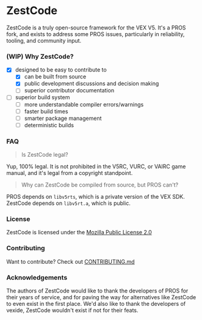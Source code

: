 # ZestCode

ZestCode is a truly open-source framework for the VEX V5. It's a PROS fork, and exists to address some PROS issues, particularly in reliability, tooling, and community input.

### (WIP) Why ZestCode?

- [X] designed to be easy to contribute to
  - [X] can be built from source
  - [X] public development discussions and decision making
  - [ ] superior contributor documentation
- [ ] superior build system
  - [ ] more understandable compiler errors/warnings
  - [ ] faster build times
  - [ ] smarter package management
  - [ ] deterministic builds

### FAQ

> Is ZestCode legal?

Yup, 100% legal. It is not prohibited in the V5RC, VURC, or VAIRC game manual, and it's legal from a copyright standpoint.

> Why can ZestCode be compiled from source, but PROS can't?

PROS depends on `libv5rts`, which is a private version of the VEX SDK. ZestCode depends on `libv5rt.a`, which is public.

### License

ZestCode is licensed under the [Mozilla Public License 2.0](LICENSE)

### Contributing

Want to contribute? Check out [CONTRIBUTING.md](../docs/CONTRIBUTING.md)

### Acknowledgements

The authors of ZestCode would like to thank the developers of PROS for their years of service, and for paving the way for alternatives like ZestCode to even exist in the first place. We'd also like to thank the developers of vexide, ZestCode wouldn't exist if not for their feats.
